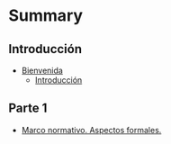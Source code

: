 # Summary

## Introducción

* [Bienvenida](README.md)
  * [Introducción](chapter1.md)

## Parte 1

* [Marco normativo. Aspectos formales.](asdf.md)



